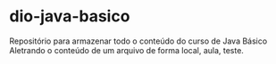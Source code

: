 # dio-java-basico
Repositório para armazenar todo o conteúdo do curso de Java Básico
Aletrando o conteúdo de um arquivo de forma local, aula, teste.
